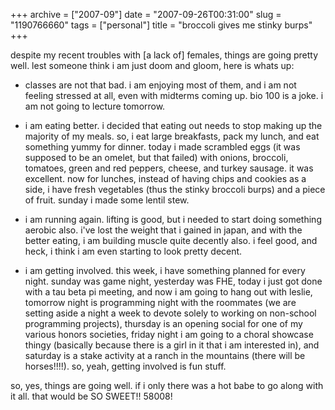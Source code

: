 +++
archive = ["2007-09"]
date = "2007-09-26T00:31:00"
slug = "1190766660"
tags = ["personal"]
title = "broccoli gives me stinky burps"
+++

despite my recent troubles with [a lack of] females, things are going
pretty well. lest someone think i am just doom and gloom, here is whats
up:

- classes are not that bad. i am enjoying most of them, and i am not
  feeling stressed at all, even with midterms coming up. bio 100 is
  a joke. i am not going to lecture tomorrow.

- i am eating better. i decided that eating out needs to stop making up
  the majority of my meals. so, i eat large breakfasts, pack my lunch, and
  eat something yummy for dinner. today i made scrambled eggs (it was
  supposed to be an omelet, but that failed) with onions, broccoli,
  tomatoes, green and red peppers, cheese, and turkey sausage. it was
  excellent. now for lunches, instead of having chips and cookies as
  a side, i have fresh vegetables (thus the stinky broccoli burps) and
  a piece of fruit. sunday i made some lentil stew.

- i am running again. lifting is good, but i needed to start doing
  something aerobic also. i've lost the weight that i gained in japan, and
  with the better eating, i am building muscle quite decently also. i feel
  good, and heck, i think i am even starting to look pretty decent.

- i am getting involved. this week, i have something planned for every
  night. sunday was game night, yesterday was FHE, today i just got done
  with a tau beta pi meeting, and now i am going to hang out with leslie,
  tomorrow night is programming night with the roommates (we are setting
  aside a night a week to devote solely to working on non-school
  programming projects), thursday is an opening social for one of my
  various honors societies, friday night i am going to a choral showcase
  thingy (basically because there is a girl in it that i am interested
  in), and saturday is a stake activity at a ranch in the mountains (there
  will be horses!!!!). so, yeah, getting involved is fun stuff.

so, yes, things are going well. if i only there was a hot babe to go along
with it all. that would be SO SWEET!! 58008!

